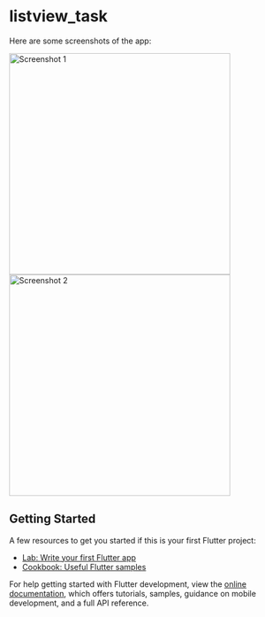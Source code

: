 # listview_task

Here are some screenshots of the app:

<img src="https://github.com/user-attachments/assets/ee914536-8a03-497c-904d-4893223a1758" alt="Screenshot 1" width="400"/>

<img src="https://github.com/user-attachments/assets/cc6e73b1-b4a4-4df2-a806-0a62b9178d1f" alt="Screenshot 2" width="400"/>

## Getting Started

A few resources to get you started if this is your first Flutter project:

- [Lab: Write your first Flutter app](https://docs.flutter.dev/get-started/codelab)
- [Cookbook: Useful Flutter samples](https://docs.flutter.dev/cookbook)

For help getting started with Flutter development, view the
[online documentation](https://docs.flutter.dev/), which offers tutorials,
samples, guidance on mobile development, and a full API reference.
